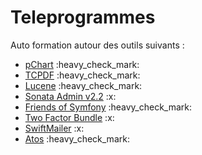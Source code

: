 # Teleprogrammes
Auto formation autour des outils suivants :
<ul>
    <li><a href="https://github.com/Zarwine/Teleprogrammes/tree/main/pChart">pChart</a> :heavy_check_mark:</li>
    <li><a href="https://github.com/Zarwine/Teleprogrammes/tree/main/TCPDF">TCPDF</a> :heavy_check_mark:</li>
    <li><a href="https://github.com/Zarwine/Teleprogrammes/tree/main/Lucene">Lucene</a> :heavy_check_mark:</li>
    <li><a href="https://github.com/Zarwine/Teleprogrammes/tree/main/SonataAdmin">Sonata Admin v2.2</a> :x:</li>
    <li><a href="https://github.com/Zarwine/Teleprogrammes/tree/main/FriendsOfSymfony">Friends of Symfony</a> :heavy_check_mark:</li>
    <li><a href="https://github.com/Zarwine/Teleprogrammes/tree/main/TwoFactorBundle">Two Factor Bundle</a> :x:</li>
    <li><a href="https://github.com/Zarwine/Teleprogrammes/tree/main/SwiftMailer">SwiftMailer</a> :x:</li>
    <li><a href="https://github.com/Zarwine/Teleprogrammes/tree/main/Atos">Atos</a> :heavy_check_mark:</li>
</ul>
